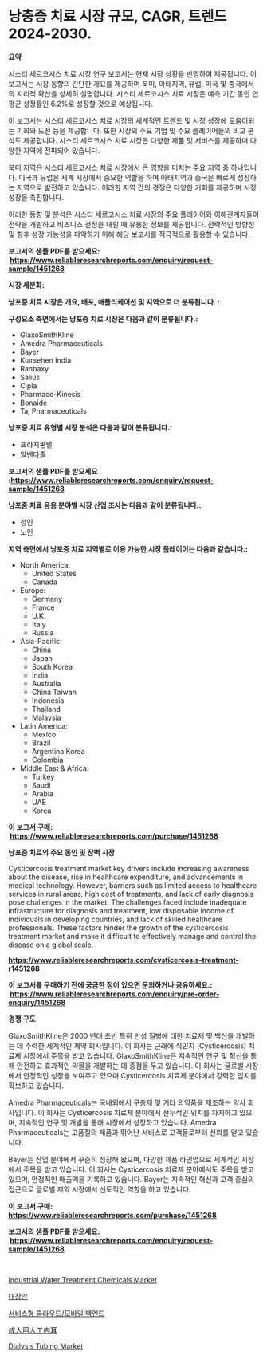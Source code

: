 <p><h1>낭충증 치료 시장 규모, CAGR, 트렌드 2024-2030.</h1></p><p><strong>요약</strong></p>
<p><p>시스티 세르코시스 치료 시장 연구 보고서는 현재 시장 상황을 반영하여 제공됩니다. 이 보고서는 시장 동향의 간단한 개요를 제공하며 북미, 아태지역, 유럽, 미국 및 중국에서의 지리적 확산을 상세히 설명합니다. 시스티 세르코시스 치료 시장은 예측 기간 동안 연평균 성장률인 6.2%로 성장할 것으로 예상됩니다.</p><p>이 보고서는 시스티 세르코시스 치료 시장의 세계적인 트렌드 및 시장 성장에 도움이되는 기회와 도전 등을 제공합니다. 또한 시장의 주요 기업 및 주요 플레이어들의 비교 분석도 제공합니다. 시스티 세르코시스 치료 시장은 다양한 제품 및 서비스를 제공하며 다양한 지역에 전파되어 있습니다.</p><p>북미 지역은 시스티 세르코시스 치료 시장에서 큰 영향을 미치는 주요 지역 중 하나입니다. 미국과 유럽은 세계 시장에서 중요한 역할을 하며 아태지역과 중국은 빠르게 성장하는 지역으로 발전하고 있습니다. 이러한 지역 간의 경쟁은 다양한 기회를 제공하며 시장 성장을 촉진합니다.</p><p>이러한 동향 및 분석은 시스티 세르코시스 치료 시장의 주요 플레이어와 이해관계자들이 전략을 개발하고 비즈니스 결정을 내릴 때 유용한 정보를 제공합니다. 전략적인 방향성 및 향후 성장 가능성을 파악하기 위해 해당 보고서를 적극적으로 활용할 수 있습니다.</p></p>
<p><strong>보고서의 샘플 PDF를 받으세요: &nbsp;<a href="https://www.reliableresearchreports.com/enquiry/request-sample/1451268">https://www.reliableresearchreports.com/enquiry/request-sample/1451268</a></strong></p>
<p><strong>시장 세분화:</strong></p>
<p><strong> 낭포증 치료 시장은 개요, 배포, 애플리케이션 및 지역으로 더 분류됩니다. :</strong></p>
<p><strong>구성요소 측면에서는 낭포증 치료 시장은 다음과 같이 분류됩니다.:</strong></p>
<p><ul><li>GlaxoSmithKline</li><li>Amedra Pharmaceuticals</li><li>Bayer</li><li>Klarsehen India</li><li>Ranbaxy</li><li>Salius</li><li>Cipla</li><li>Pharmaco-Kinesis</li><li>Bonaide</li><li>Taj Pharmaceuticals</li></ul></p>
<p><strong> 낭포증 치료 유형별 시장 분석은 다음과 같이 분류됩니다.:</strong></p>
<p><ul><li>프라지콴텔</li><li>알벤다졸</li></ul></p>
<p><strong>보고서의 샘플 PDF를 받으세요 :<a href="https://www.reliableresearchreports.com/enquiry/request-sample/1451268">https://www.reliableresearchreports.com/enquiry/request-sample/1451268</a></strong></p>
<p><strong> 낭포증 치료 응용 분야별 시장 산업 조사는 다음과 같이 분류됩니다.:</strong></p>
<p><ul><li>성인</li><li>노인</li></ul></p>
<p><strong>지역 측면에서 낭포증 치료 지역별로 이용 가능한 시장 플레이어는 다음과 같습니다.:</strong></p>
<p><ul>
    <li>
        North America:
        <ul>
            <li>United States</li>
            <li>Canada</li>
        </ul>
    </li>
    <li>
        Europe:
        <ul>
            <li>Germany</li>
            <li>France</li>
            <li>U.K.</li>
            <li>Italy</li>
            <li>Russia</li>
        </ul>
    </li>
    <li>
        Asia-Pacific:
        <ul>
            <li>China</li>
            <li>Japan</li>
            <li>South Korea</li>
            <li>India</li>
            <li>Australia</li>
            <li>China Taiwan</li>
            <li>Indonesia</li>
            <li>Thailand</li>
            <li>Malaysia</li>
        </ul>
    </li>
    <li>
        Latin America:
        <ul>
            <li>Mexico</li>
            <li>Brazil</li>
            <li>Argentina Korea</li>
            <li>Colombia</li>
        </ul>
    </li>
    <li>
        Middle East & Africa:
        <ul>
            <li>Turkey</li>
            <li>Saudi</li>
            <li>Arabia</li>
            <li>UAE</li>
            <li>Korea</li>
        </ul>
    </li>
    </ul></p>
<p><strong>이 보고서 구매: &nbsp;<a href="https://www.reliableresearchreports.com/purchase/1451268">https://www.reliableresearchreports.com/purchase/1451268</a></strong></p>
<p><strong>낭포증 치료의 주요 동인 및 장벽 시장</strong></p>
<p><p>Cysticercosis treatment market key drivers include increasing awareness about the disease, rise in healthcare expenditure, and advancements in medical technology. However, barriers such as limited access to healthcare services in rural areas, high cost of treatments, and lack of early diagnosis pose challenges in the market. The challenges faced include inadequate infrastructure for diagnosis and treatment, low disposable income of individuals in developing countries, and lack of skilled healthcare professionals. These factors hinder the growth of the cysticercosis treatment market and make it difficult to effectively manage and control the disease on a global scale.</p></p>
<p><strong><a href="https://www.reliableresearchreports.com/cysticercosis-treatment-r1451268">https://www.reliableresearchreports.com/cysticercosis-treatment-r1451268</a></strong></p>
<p><strong>이 보고서를 구매하기 전에 궁금한 점이 있으면 문의하거나 공유하세요.: &nbsp;<a href="https://www.reliableresearchreports.com/enquiry/pre-order-enquiry/1451268">https://www.reliableresearchreports.com/enquiry/pre-order-enquiry/1451268</a></strong></p>
<p><strong>경쟁 구도</strong></p>
<p><p>GlaxoSmithKline은 2000 년대 초반 특히 만성 질병에 대한 치료제 및 백신을 개발하는 데 주력한 세계적인 제약 회사입니다. 이 회사는 근래에 식민지 (Cysticercosis) 치료제 시장에서 주목을 받고 있습니다. GlaxoSmithKline은 지속적인 연구 및 혁신을 통해 안전하고 효과적인 약물을 개발하는 데 중점을 두고 있습니다. 이 회사는 글로벌 시장에서 안정적인 성장을 보여주고 있으며 Cysticercosis 치료제 분야에서 강력한 입지를 확보하고 있습니다.</p><p>Amedra Pharmaceuticals는 국내외에서 구충제 및 기타 의약품을 제조하는 약사 회사입니다. 이 회사는 Cysticercosis 치료제 분야에서 선두적인 위치를 차지하고 있으며, 지속적인 연구 및 개발을 통해 시장에서 성장하고 있습니다. Amedra Pharmaceuticals는 고품질의 제품과 뛰어난 서비스로 고객들로부터 신뢰를 얻고 있습니다.</p><p>Bayer는 산업 분야에서 꾸준히 성장해 왔으며, 다양한 제품 라인업으로 세계적인 시장에서 주목을 받고 있습니다. 이 회사는 Cysticercosis 치료제 분야에서도 주목을 받고 있으며, 안정적인 매출액을 기록하고 있습니다. Bayer는 지속적인 혁신과 고객 중심의 접근으로 글로벌 제약 시장에서 선도적인 역할을 하고 있습니다.</p></p>
<p><strong>이 보고서 구매: &nbsp; <a href="https://www.reliableresearchreports.com/purchase/1451268">https://www.reliableresearchreports.com/purchase/1451268</a></strong></p>
<p><strong>보고서의 샘플 PDF를 받으세요: &nbsp;<a href="https://www.reliableresearchreports.com/enquiry/request-sample/1451268">https://www.reliableresearchreports.com/enquiry/request-sample/1451268</a></strong><strong></strong></p>
<p>&nbsp;</p>
<p><p><a href="https://issuu.com/reportprime-2/docs/industrial-water-treatment-chemicals-market-size-2">Industrial Water Treatment Chemicals Market</a></p><p><a href="https://github.com/fredrickeglers/Market-Research-Report-List-1/blob/main/412825920832.md">대장암</a></p><p><a href="https://github.com/bunxhcci35271755/Market-Research-Report-List-1/blob/main/856897220831.md">서비스형 클라우드/모바일 백엔드</a></p><p><a href="https://github.com/hwbcz413288296/Market-Research-Report-List-1/blob/main/840790433617.md">成人用人工内耳</a></p><p><a href="https://github.com/derrinmiltonellis35gcl/Market-Research-Report-List-2/blob/main/dialysis-tubing-market.md">Dialysis Tubing Market</a></p></p>